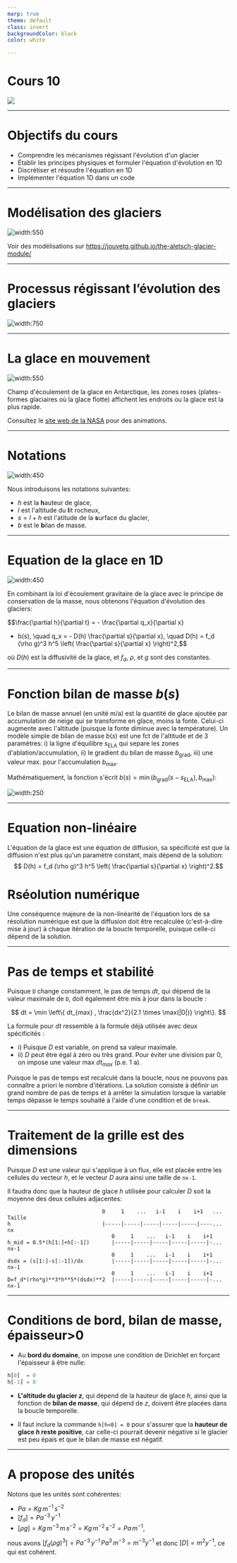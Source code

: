 ```yaml
---
marp: true
theme: default
class: invert
backgroundColor: black
color: white

---
```


# Cours 10


![](../illu_mod_num_s.png)

---

# Objectifs du cours
 
- Comprendre les mécanismes régissant l'évolution d'un glacier
- Établir les principes physiques et formuler l'équation d'évolution en 1D
- Discrétiser et résoudre l'équation en 1D 
- Implémenter l'équation 1D dans un code

---

# Modélisation des glaciers 

 
![width:550](./fig/aletsch.jpg)

Voir des modélisations sur https://jouvetg.github.io/the-aletsch-glacier-module/

---

# Processus régissant l’évolution des glaciers
 
![width:750](./fig/glacier_principe.png)

---

# La glace en mouvement
 

![width:550](https://svs.gsfc.nasa.gov/vis/a000000/a003800/a003849/antarctica_flows_1_00120_1024x576.jpg)

Champ d'écoulement de la glace en Antarctique, les zones roses (plates-formes glaciaires où la glace flotte) affichent les endroits ou la glace est la plus rapide. 

Consultez le [site web de la NASA](https://svs.gsfc.nasa.gov/3849/) pour des animations.

---

# Notations
 

![width:450](./fig/conservation.png)

Nous introduisons les notations suivantes: 

- $h$ est la **h**auteur de glace, 
- $l$ est l'altitude du **l**it rocheux, 
- $s=l+h$ est l'atitude de la **s**urface du glacier, 
- $b$ est le **b**ilan de masse. 

---

# Equation de la glace en 1D

![width:450](./fig/conservation.png)

En combinant la loi d'écoulement gravitaire de la glace avec le principe de conservation de la masse, nous obtenons l'équation d'évolution des glaciers: 

$$\frac{\partial h}{\partial t} = - \frac{\partial q_x}{\partial x} 
+ b(s), \quad q_x = - D(h) \frac{\partial s}{\partial x}, \quad 
D(h) = f_d (\rho g)^3 h^5 \left( \frac{\partial s}{\partial x} \right)^2,$$

où $D(h)$ est la diffusivité de la glace, et $f_d$, $\rho$, et $g$ sont des constantes.

--- 

# Fonction bilan de masse $b(s)$

Le bilan de masse annuel (en unité m/a) est la quantité de glace ajoutée par accumulation de neige qui se transforme en glace, moins la fonte. Celui-ci augmente avec l'altitude (puisque la fonte diminue avec la température). Un modèle simple de bilan de masse $b(s)$ est une fct de l'altitude et de 3 paramètres: i) la ligne d'équilibre $s_\mathrm{ELA}$ qui separe les zones d'ablation/accumulation, ii) le gradient du bilan de masse $b_\mathrm{grad}$, iii)  une valeur max. pour l'accumulation $b_\mathrm{max}$.

Mathématiquement, la fonction s'écrit $b(s) = \min ( b_\mathrm{grad} (s-s_\mathrm{ELA}), b_\mathrm{max} )$:
 
![width:250](./fig/smb.png)

--- 

# Equation non-linéaire

L'équation de la glace est une équation de diffusion, sa spécificité est que la diffusion n'est plus qu'un paramètre constant, mais dépend de la solution:
$$ D(h) = f_d (\rho g)^3 h^5 \left( \frac{\partial s}{\partial x} \right)^2.$$

# Rséolution numérique

Une conséquence majeure de la non-linéarité de l'équation lors de sa résolution numérique est que la diffusion doit être recalculée (c'est-à-dire mise à jour) à chaque itération de la boucle temporelle, puisque celle-ci dépend de la solution.

---

# Pas de temps et stabilité

Puisque `D` change constamment, le pas de temps $dt$, qui dépend de la valeur maximale de `D`, doit également être mis à jour dans la boucle :

$$ dt = \min \left\{ dt_{max} ,  \frac{dx^2}{2.1 \times \max(|D|)} \right\}. $$

La formule pour $dt$ ressemble à la formule déjà utilisée avec deux spécificités :
- i) Puisque $D$ est variable, on prend sa valeur maximale.
- ii) $D$ peut être égal à zéro ou très grand. Pour éviter une division par 0, on impose une valeur max $dt_{max}$ (p.e. 1 a).
 
Puisque le pas de temps est recalculé dans la boucle, nous ne pouvons pas connaître a priori le nombre d'itérations. La solution consiste à définir un grand nombre de pas de temps et à arrêter la simulation lorsque la variable temps dépasse le temps souhaité à l'aide d'une condition et de `break`.

---

# Traitement de la grille est des dimensions

Puisque $D$ est une valeur qui s'applique à un flux, elle est placée entre les cellules du vecteur $h$, et le vecteur $D$ aura ainsi une taille de `nx-1`.

Il faudra donc que la hauteur de glace $h$ utilisée pour calculer $D$ soit la moyenne des deux cellules adjacentes:

```                           
                              0     1    ...   i-1    i    i+1   ...  Taille
h                             |-----|-----|-----|-----|-----|----...    nx
                                 0     1    ...   i-1    i    i+1
h_mid = 0.5*(h[1:]+h[:-1])       |-----|-----|-----|-----|-----|-...   nx-1
                                 0     1    ...   i-1    i    i+1
dsdx = (s[1:]-s[:-1])/dx         |-----|-----|-----|-----|-----|-...   nx-1
                                 0     1    ...   i-1    i    i+1
D=f_d*(rho*g)**3*h**5*(dsdx)**2  |-----|-----|-----|-----|-----|-...   nx-1
```

---
 
# Conditions de bord, bilan de masse, épaisseur>0

- Au **bord du domaine**, on impose une condition de Dirichlet en forçant l'épaisseur à être nulle:

```python
h[0]  = 0
h[-1] = 0
```

- **L'altitude du glacier $z$**, qui dépend de la hauteur de glace $h$, ainsi que la fonction de **bilan de masse**, qui dépend de $z$, doivent être placées dans la boucle temporelle.

- Il faut inclure la commande `h[h<0] = 0` pour s'assurer que la **hauteur de glace $h$ reste positive**, car celle-ci pourrait devenir négative si le glacier est peu épais et que le bilan de masse est négatif.

---

# A propose des unités
 
Notons que les unités sont cohérentes:
- $Pa = Kg \, m^{-1} \,  s^{-2}$ 
- $[f_d] = Pa^{-3} \, y^{-1}$ 
- $[\rho g] = Kg \, m^{-3} \, m  \, s^{-2} = Kg \, m^{-2} \, s^{-2} = Pa \, m^{-1}$,

nous avons $[f_d (\rho g)^3 ] = Pa^{-3} \, y^{-1} \, Pa^3 \, m^{-3} = m^{-3} y^{-1}$ 
et donc $[D] = m^2 y^{-1}$, ce qui est cohérent.
 